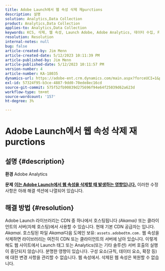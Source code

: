 ```yaml
---
title: Adobe Launch에서 웹 속성 삭제 재purctions
description: 설명
solution: Analytics,Data Collection
product: Analytics,Data Collection
applies-to: Analytics,Data Collection
keywords: KCS, 삭제, 웹 속성, Launch Adobe, Adobe Analytics, 데이터 수집, FAQ
resolution: Resolution
internal-notes: null
bug: false
article-created-by: Jim Menn
article-created-date: 5/12/2023 10:11:39 PM
article-published-by: Jim Menn
article-published-date: 5/12/2023 10:11:57 PM
version-number: 4
article-number: KA-18035
dynamics-url: https://adobe-ent.crm.dynamics.com/main.aspx?forceUCI=1&pagetype=entityrecord&etn=knowledgearticle&id=7a507ef6-11f1-ed11-8849-6045bd006295
exl-id: 57324f95-b3ce-4887-9dd0-70ede8ec16cd
source-git-commit: 575f52fb90839d275696f94e64f25039d62a623d
workflow-type: tm+mt
source-wordcount: '157'
ht-degree: 3%

---
```


# Adobe Launch에서 웹 속성 삭제 재purctions

## 설명 {#description}


<b>환경</b>
Adobe Analytics

<b>문제</b>
<u><b>이는 Adobe Launch에서 웹 속성을 삭제할 때 발생하는 영향입니다.</b></u>
이러한 수정 사항은 아래 해결 섹션에 나열되어 있습니다.


## 해결 방법 {#resolution}


Adobe Launch 라이브러리는 CDN 중 하나에서 호스팅됩니다 *(Akamai)* 또는 클라이언트의 서버(자체 호스팅)에서 사용할 수 있습니다.
현재 기본 CDN 공급자는 입니다. *Akamai*.
호스팅된 파일 *Akamai*&#x200B;다음 도메인 보유: `assets.adobedtm.com.` 웹 속성을 삭제하면 라이브러리는 여전히 CDN 또는 클라이언트의 서버에 남아 있습니다.
이렇게 해도 웹 사이트에서 Launch 태그 또는 Analytics(또는 기타 솔루션) 서버 호출의 실행이 중단되지 않습니다.
분명한 영향이 있습니다.
구성 요소(규칙, 데이터 요소, 확장 등)에 대한 변경 사항을 관리할 수 없습니다. 웹 속성에서.
삭제된 웹 속성은 복원할 수 없습니다.
